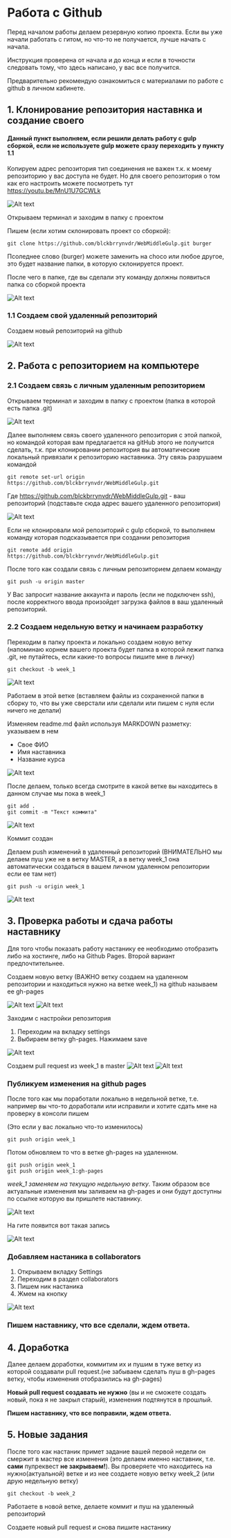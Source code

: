 # Работа с Github

Перед началом работы делаем резервную копию проекта. 
Если вы уже начали работать с гитом, но что-то не получается, лучше начать с начала.

Инструкция проверена от начала и до конца и если в точности следовать тому, что здесь написано, у вас все получится.

Предварительно рекомендую ознакомиться с материалами по работе с github в личном кабинете.

## 1. Клонирование репозитория наставнка и создание своего

#### Данный пункт выполняем, если решили делать работу с gulp сборкой, если не используете gulp можете сразу переходить у пункту 1.1

Копируем адрес репозитория тип соединения не важен т.к. к моему репозиторию у вас доступа не будет. Но для своего репозитория о том как его настроить можете посмотреть тут https://youtu.be/MnU1U7GCWLk

![Alt text](https://downloader.disk.yandex.ru/preview/e04b54c46a10c68d0b9d0ea5b70c45b238751d1f18ea20b776f9b35ee6468d10/5cc99daf/1RO3FSj1zOa5MD1aEd1ndxqw6Vc-cZ-qgGC3H97yu_hg6j8pHjflIwDkB94jBgP2UznN3TIB4_ySdeCWsDYPkw%3D%3D?uid=0&filename=1.png&disposition=inline&hash=&limit=0&content_type=image%2Fpng&tknv=v2&size=2048x2048)

Открываем терминал и заходим в папку с проектом

Пишем (если хотим склонировать проект со сборкой):
```{r, engine='bash', count_lines}
git clone https://github.com/blckbrrynvdr/WebMiddleGulp.git burger
```
Псоледнее слово (burger) можете заменить на choco или любое другое, это будет название папки, в которую склонируется проект.

После чего в папке, где вы сделали эту команду должны появиться папка со сборкой проекта

![Alt text](https://downloader.disk.yandex.ru/preview/7756d2168b77fe56313d10d7b13dff2d2e15480d2f0879bf0dbb6f1515e80a09/5cc9aed8/Tz4DGIfOqdhg2K4Uq5SUYmcFOXWTRmJq6rcuz4NSwHK_OhoG_dSElF33v7FGVGL1KGPALc8VKeaN1W2Cy-Dlyg%3D%3D?uid=0&filename=22.png&disposition=inline&hash=&limit=0&content_type=image%2Fpng&tknv=v2&size=2048x2048)


### 1.1 Создаем свой удаленный репозиторий

Создаем новый репозиторий на github

![Alt text](https://downloader.disk.yandex.ru/preview/b5968911a11160f8f8d539ee013b1d2a636097cace18b2ec14890f5b27d133ec/5cc99d73/JM_omLnXkHCqUIFLSABuZ0v-0QJwiITuGs-w8pb9b_1sKrJ8cDcoG5BDB9iQTZUpb4ahm_U0eEaM-t3fyACThQ%3D%3D?uid=0&filename=2.png&disposition=inline&hash=&limit=0&content_type=image%2Fpng&tknv=v2&size=1920x937)

## 2. Работа с репозиторием на компьютере

### 2.1 Создаем связь с личным удаленным репозиторием
Открываем терминал и заходим в папку с проектом (папка в которой есть папка .git)

![Alt text](https://downloader.disk.yandex.ru/preview/319c6a4e1f2fa6a8320c5a07ffa7a65b938a527c3d72cf75e6c6a7776b8a2c78/5cc9a53c/JG5ha30Bu-LmCX3O6tbpgM7Bv15XXQ9tZnyC8B_CDZkntgQqkuY1AyLYxZ7tTesrRPC2hrRLCYgED7_SrdTc3Q%3D%3D?uid=0&filename=3.png&disposition=inline&hash=&limit=0&content_type=image%2Fpng&tknv=v2&size=2048x2048)

Далее выполняем связь своего удаленного репозитория с этой папкой, но командой которая вам предлагается на gitHub этого не получится сделать, т.к. при клонировании репозитория вы автоматические локальный привязали к репозиторию наставника. Эту связь разрушаем командой
```{r, engine='bash', count_lines}
git remote set-url origin https://github.com/blckbrrynvdr/WebMiddleGulp.git
```
Где https://github.com/blckbrrynvdr/WebMiddleGulp.git - ваш репозиторий (подставьте сюда адрес вашего удаленного репозитория)

![Alt text](https://downloader.disk.yandex.ru/preview/67bdc78f9248056ef9d67a9c8101a1bed8628e2f62dd1b93c0e28a59d2f9133b/5cc9af80/LVUaP6cXYtY55MhnSInr5wvpM6tl-bCuBtD1k9m4JwYsiZjeKCDyb-Kp-XRtTSuPPt4j8450LD4TjSsMccykXw%3D%3D?uid=0&filename=4.png&disposition=inline&hash=&limit=0&content_type=image%2Fpng&tknv=v2&size=2048x2048)

Если не клонировали мой репозиторий с gulp сборкой, то выполняем команду которая подсказывается при создании репозитория
```{r, engine='bash', count_lines}
git remote add origin https://github.com/blckbrrynvdr/WebMiddleGulp.git
```

После того как создали связь с личным репозиторием делаем команду
```{r, engine='bash', count_lines}
git push -u origin master
```
У Вас запросит название аккаунта и пароль (если не подключен ssh), после корректного ввода произойдет загрузка файлов в ваш удаленный репозиторий.

### 2.2 Создаем недельную ветку и начинаем разработку

Переходим в папку проекта и локально создаем новую ветку (напоминаю корнем вашего проекта будет папка в которой лежит папка .git, не путайтесь, если какие-то вопросы пишите мне в личку) 

```{r, engine='bash', count_lines}
git checkout -b week_1
```
![Alt text](https://downloader.disk.yandex.ru/preview/0e9b7589a1beadc7f7e1b65580370bb5b6a5489e5a0e7795643cffbc11385496/5cc9b040/409WVYDtMhG-0UN5At9zA6gmVm1Du8vPqQU4pxqbCFVaan5PIzWZWMV3ioPABqV6fKLoLJgV7g1P-QJuZXAX7A%3D%3D?uid=0&filename=5.png&disposition=inline&hash=&limit=0&content_type=image%2Fpng&tknv=v2&size=2048x2048)

Работаем в этой ветке (вставляем файлы из сохраненной папки в сборку то, что вы уже сверстали или сделали или пишем с нуля если ничего не делали)

Изменяем readme.md файл используя MARKDOWN разметку: указываем в нем
* Свое ФИО
* Имя наставника
* Название курса

![Alt text](https://portomebel.ru/upload/loft/7.png)

После делаем, только всегда смотрите в какой ветке вы находитесь в данном случае мы пока в week_1

```{r, engine='bash', count_lines}
git add .
git commit -m "Текст коммита"
```

![Alt text](https://downloader.disk.yandex.ru/preview/8a2d93db11c29eec2f6747eeb1f8fc8e97d511537e899ba9590aea1c64772890/5cc9b0ea/mMpD5WCD_ps_ajxHT80hYrtCOY9YRwiJBhfYCQysAS63aF6Y_llf6INRaXNqg2uqxk_TJKD2vwy8XlKxf65MvA%3D%3D?uid=0&filename=6.png&disposition=inline&hash=&limit=0&content_type=image%2Fpng&tknv=v2&size=958x927)

Коммит создан

Делаем push изменений в удаленный репозиторий (ВНИМАТЕЛЬНО мы делаем пуш уже не в ветку MASTER, а в ветку week_1 она автоматически создаться в вашем личном удаленном репозитории если ее там нет)

```{r, engine='bash', count_lines}
git push -u origin week_1
```

![Alt text](https://downloader.disk.yandex.ru/preview/1c405d0c01fc709ea1222d0bde198644d43896f83891e842a25e76fb63a93526/5cc9b143/PHG-5FVS-TCm9xtwI1gwVBTF8lqOaiAbeqxS_PBHWUd8z7LABe5OtzY24C6_k87eXz6_N-ZQyrMz1CIfDAKZhg%3D%3D?uid=0&filename=7.png&disposition=inline&hash=&limit=0&content_type=image%2Fpng&tknv=v2&size=2048x2048)

## 3. Проверка работы и сдача работы наставнику

Для того чтобы показать работу настанику ее необходимо отобразить либо на хостинге, либо на Github Pages. Второй вариант предпочтительнее.

Создаем новую ветку (ВАЖНО ветку создаем на удаленном репозитории и находиться нужно на ветке week_1) на github называем ее gh-pages

![Alt text](https://portomebel.ru/upload/loft/10.png)
![Alt text](https://portomebel.ru/upload/loft/11.png)

Заходим с настройки репозитория 
1. Переходим на вкладку settings
2. Выбираем ветку gh-pages. Нажимаем save

![Alt text](https://downloader.disk.yandex.ru/preview/fa111df4e8d91f33209c612b21fbcb52a30ff1e12783204f3f221639f9eb70ff/5cc9b206/bnQVsdvfaHWtt-QNje1SjoHVbkARdWD_T9DefsGgB2W35DWUvJJvSFDo32VuQPjfOUEk2kfz5HtVyh_v56ML6w%3D%3D?uid=0&filename=8.png&disposition=inline&hash=&limit=0&content_type=image%2Fpng&tknv=v2&size=2048x2048)

Создаем pull request из week_1 в master
![Alt text](https://downloader.disk.yandex.ru/preview/e1336cf4df1a1ce1690ea11bb4d78df4ef3de22ceae6e6636a0268a531596f49/5cc9b2d6/sYlhvLX46GVnogDbJcn88tyZL-SMeD4874k4In6t20iHfjd0GBbSN47dqjhnSBaC_nakwQ3kay7WzEDk7Cfv6w%3D%3D?uid=0&filename=9.png&disposition=inline&hash=&limit=0&content_type=image%2Fpng&tknv=v2&size=2048x2048)
![Alt text](https://downloader.disk.yandex.ru/preview/6f0d5c7fe0bf5b8b20f7b2a27f18e5f1487773a601d48327e5fdd4cc76580475/5cc9b377/iigDum-mF3BOMpe9zm8p5L26fwkEY6YrPpmGgAfim277v9uatHUd8pKHOVecTaPCcUJzXA0ssWRnxd5Toh6Qpw%3D%3D?uid=0&filename=10.png&disposition=inline&hash=&limit=0&content_type=image%2Fpng&tknv=v2&size=2048x2048)

### Публикуем изменения на github pages ###

После того как мы поработали локально в недельной ветке, т.е. например вы что-то доработали или исправили и хотите сдать мне на проверку в консоли пишем 

(Это если у вас локально что-то изменилось)
```{r, engine='bash', count_lines}
git push origin week_1
```
Потом обновляем то что в ветке gh-pages на удаленном.
```{r, engine='bash', count_lines}
git push origin week_1
git push origin week_1:gh-pages
```
*week_1 заменяем на текущую недельную ветку*. Таким образом все актуальные изменения мы заливаем на gh-pages и они будут доступны по ссылке которую вы пришлете наставнику.

![Alt text](https://downloader.disk.yandex.ru/preview/3e8fb1896a3bf8e81d429f3f6c2cbc3e81d09d04be44e0a6bc83a5b20222fe35/5cc9b3bf/YsCWAgNr1W_327IaE0lq4Na2XN4nQNm8EiUvK4ev8W-msZrKsbFCPI8PMqRpMzXQLyl0YIdaFP694LS3nnazlw%3D%3D?uid=0&filename=11.png&disposition=inline&hash=&limit=0&content_type=image%2Fpng&tknv=v2&size=1133x927)

На гите появится вот такая запись 

![Alt text](https://downloader.disk.yandex.ru/preview/842ae2e18c3109b21960bd6bad973d391ef6984826cfb2af25e46fe59af3c9f2/5cc9b454/Ti3u4UAJZ1nj8oFb4HTRU-EU2MUhcR5cxxzzUHX3-XVQfVxLBtJrGawxdjZom0J6tm65VunCzZ_oj1_Uu6Y4dA%3D%3D?uid=0&filename=12.png&disposition=inline&hash=&limit=0&content_type=image%2Fpng&tknv=v2&size=2048x2048)

### Добавляем настаника в collaborators ###
1. Открываем вкладку Settings
2. Переходим в раздел collaborators
3. Пишем ник настаника 
4. Жмем на кнопку

![Alt text](https://downloader.disk.yandex.ru/preview/3f4b8aa3da1117968133d9ffb39600992ada6b88ddc7bf1fc44191af51469cc8/5cc9b4db/DjycVjG8csSJEO7vBZCy_Xb3rBb4NES0gV41vPrAgx-As5K7LuogmeSGFerXr1psT4jHCzsELrilfi3HCA4uCQ%3D%3D?uid=0&filename=13.png&disposition=inline&hash=&limit=0&content_type=image%2Fpng&tknv=v2&size=2048x2048)

### Пишем наставнику, что все сделали, ждем ответа. ###

## 4. Доработка

Далее делаем доработки, коммитим их и пушим в туже ветку из которой создавали pull request.(не забываем сделать пуш в gh-pages ветку, чтобы изменения отобразились на gh-pages) 

**Новый pull request создавать не нужно** (вы и не сможете создать новый, пока я не закрыл старый), изменения подтянутся в прошлый. 

**Пишем наставнику, что все поправили, ждем ответа.**

## 5. Новые задания

После того как настаник примет задание вашей первой недели он смержит в мастер все изменения (это делаем именно наставник, т.е. **сами** пулреквест **не закрываем!**). 
Вы проверяете что находитесь на нужно(актуальной) ветке и из нее создаете новую ветку week_2 (или друю недельную ветку)
```{r, engine='bash', count_lines}
git checkout -b week_2
```
Работаете в новой ветке, делаете коммит и пуш на удаленный репозиторий 


Создаете новый pull request и снова пишите настанику


